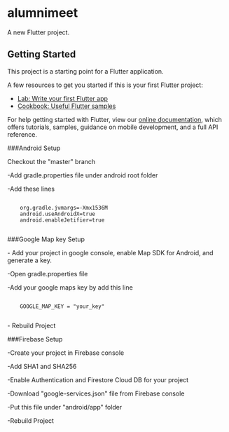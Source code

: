 # alumnimeet

A new Flutter project.

## Getting Started

This project is a starting point for a Flutter application.

A few resources to get you started if this is your first Flutter project:

- [Lab: Write your first Flutter app](https://flutter.dev/docs/get-started/codelab)
- [Cookbook: Useful Flutter samples](https://flutter.dev/docs/cookbook)

For help getting started with Flutter, view our
[online documentation](https://flutter.dev/docs), which offers tutorials,
samples, guidance on mobile development, and a full API reference.

###Android Setup
<p>Checkout the "master" branch</p>
<p>-Add gradle.properties file under android root folder</p>
<p>-Add these lines</p>
    <pre><code>
    org.gradle.jvmargs=-Xmx1536M
    android.useAndroidX=true
    android.enableJetifier=true
    </code></pre>

###Google Map key Setup
<p>- Add your project in google console, enable Map SDK for Android, and generate a key.</p>
<p>-Open gradle.properties file</p>
<p>-Add your google maps key by add this line </p>
    <pre><code>
    GOOGLE_MAP_KEY = "your_key"
    </code></pre>
<p>- Rebuild Project</p>


###Firebase Setup
<p>-Create your project in Firebase console</p>
<p>-Add SHA1 and SHA256</p>
<p>-Enable Authentication and Firestore Cloud DB for your project</p>
<p>-Download "google-services.json" file from Firebase console</p>
<p>-Put this file under "android/app" folder</p>
<p>-Rebuild Project</p>


     


